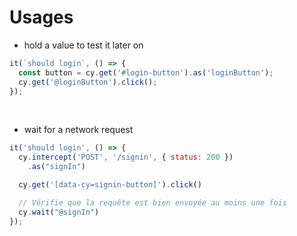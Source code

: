 # Usages

* hold a value to test it later on

```js
it(`should login`, () => {
  const button = cy.get('#login-button').as('loginButton');
  cy.get('@loginButton').click();
});
```
<!-- .element: class="big-code" -->

<br>

* wait for a network request
<!-- .slide: class="with-code" -->
```js
it('should login', () => {
  cy.intercept('POST', '/signin', { status: 200 })
    .as("signIn")

  cy.get('[data-cy=signin-button]').click()

  // Vérifie que la requête est bien envoyée au moins une fois 
  cy.wait("@signIn")
});
```
<!-- .element: class="big-code" -->
